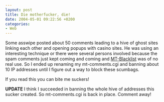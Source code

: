 ```yaml
---
layout: post
title: Die motherfucker, die!
date: 2004-05-01 09:22:56 +0200
categories:
- Web
---
```

Some asswipe posted about 50 comments leading to a hive of ghost sites linking each other and opening popups with casino sites. He was using an interesting technique or there were several persons involved because the spam comments just kept coming and coming and <a href="http://www.jayallen.org/projects/mt-blacklist/">MT-Blacklist</a> was of no real use. So I ended up renaming my mt-comments.cgi and banning about 10 IP addresses until I figure out a way to block these scumbags.

If you read this you can bite me suckers!

<b>UPDATE</b> I think I succeeded in banning the whole hive of addresses this sucker created. So mt-comments.cgi is back in place. Comment away!

